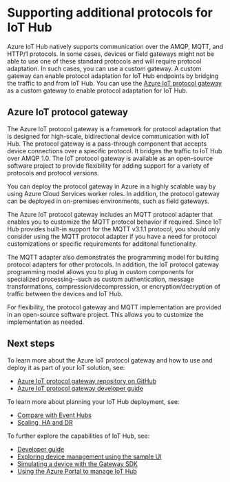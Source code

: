<properties
   pageTitle="Azure IoT protocol gateway | Microsoft Azure"
   description="Describes how to use Azure IoT protocol gateway to extend the capabilities and protocol support of Azure IoT Hub."
   services="iot-hub"
   documentationCenter=""
   authors="kdotchkoff"
   manager="timlt"
   editor=""/>

<tags
   ms.service="iot-hub"
   ms.devlang="na"
   ms.topic="article"
   ms.tgt_pltfrm="na"
   ms.workload="na"
   ms.date="04/18/2016"
   ms.author="kdotchko"/>

# Supporting additional protocols for IoT Hub

Azure IoT Hub natively supports communication over the AMQP, MQTT, and HTTP/1 protocols. In some cases, devices or field gateways might not be able to use one of these standard protocols and will require protocol adaptation. In such cases, you can use a custom gateway. A custom gateway can enable protocol adaptation for IoT Hub endpoints by bridging the traffic to and from IoT Hub. You can use the [Azure IoT protocol gateway](https://github.com/Azure/azure-iot-protocol-gateway/blob/master/README.md) as a custom gateway to enable protocol adaptation for IoT Hub.

## Azure IoT protocol gateway

The Azure IoT protocol gateway is a framework for protocol adaptation that is designed for high-scale, bidirectional device communication with IoT Hub. The protocol gateway is a pass-through component that accepts device connections over a specific protocol. It bridges the traffic to IoT Hub over AMQP 1.0. The IoT protocol gateway is available as an open-source software project to provide flexibility for adding support for a variety of protocols and protocol versions.

You can deploy the protocol gateway in Azure in a highly scalable way by using Azure Cloud Services worker roles. In addition, the protocol gateway can be deployed in on-premises environments, such as field gateways.

The Azure IoT protocol gateway includes an MQTT protocol adapter that enables you to customize the MQTT protocol behavior if required. Since IoT Hub provides built-in support for the MQTT v3.1.1 protocol, you should only consider using the MQTT protocol adapter if you have a need for protocol customizations or specific requirements for additonal functionality.

The MQTT adapter also demonstrates the programming model for building protocol adapters for other protocols. In addition, the IoT protocol gateway programming model allows you to plug in custom components for specialized processing--such as custom authentication, message transformations, compression/decompression, or encryption/decryption of traffic between the devices and IoT Hub.

For flexibility, the protocol gateway and MQTT implementation are provided in an open-source software project. This allows you to customize the implementation as needed.

## Next steps

To learn more about the Azure IoT protocol gateway and how to use and deploy it as part of your IoT solution, see:

* [Azure IoT protocol gateway repository on GitHub](https://github.com/Azure/azure-iot-protocol-gateway/blob/master/README.md)
* [Azure IoT protocol gateway developer guide](https://github.com/Azure/azure-iot-protocol-gateway/blob/master/docs/DeveloperGuide.md)

To learn more about planning your IoT Hub deployment, see:

- [Compare with Event Hubs][lnk-compare]
- [Scaling, HA and DR][lnk-scaling]

To further explore the capabilities of IoT Hub, see:

- [Developer guide][lnk-devguide]
- [Exploring device management using the sample UI][lnk-dmui]
- [Simulating a device with the Gateway SDK][lnk-gateway]
- [Using the Azure Portal to manage IoT Hub][lnk-portal]

[lnk-compare]: iot-hub-compare-event-hubs.md
[lnk-scaling]: iot-hub-scaling.md
[lnk-devguide]: iot-hub-devguide.md
[lnk-dmui]: iot-hub-device-management-ui-sample.md
[lnk-gateway]: iot-hub-linux-gateway-sdk-simulated-device.md
[lnk-portal]: iot-hub-manage-through-portal.md